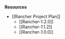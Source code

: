 **Resources**
* [[Rancher Project Plan]]
  * [[Rancher-1.2.0]]
  * [[Rancher-1.1.2]]
  * [[Rancher-1.0.0]]